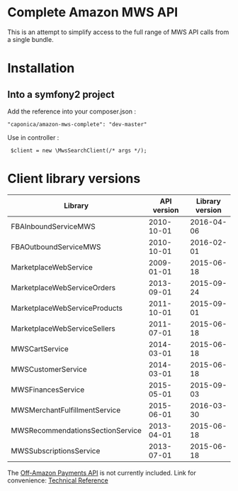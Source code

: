 Complete Amazon MWS API
=======================

This is an attempt to simplify access to the full range of MWS API calls from a single bundle.

Installation
============

Into a symfony2 project
-----------------------

Add the reference into your composer.json : 

    "caponica/amazon-mws-complete": "dev-master"

Use in controller :

     $client = new \MwsSearchClient(/* args */);

Client library versions
=======================

|Library                            |API version|Library version|
|-----------------------------------|-----------|---------------|
|FBAInboundServiceMWS               |2010-10-01 |2016-04-06     |
|FBAOutboundServiceMWS              |2010-10-01 |2016-02-01     |
|MarketplaceWebService              |2009-01-01 |2015-06-18     |
|MarketplaceWebServiceOrders        |2013-09-01 |2015-09-24     |
|MarketplaceWebServiceProducts      |2011-10-01 |2015-09-01     |
|MarketplaceWebServiceSellers       |2011-07-01 |2015-06-18     |
|MWSCartService                     |2014-03-01 |2015-06-18     |
|MWSCustomerService                 |2014-03-01 |2015-06-18     |
|MWSFinancesService                 |2015-05-01 |2015-09-03     |
|MWSMerchantFulfillmentService      |2015-06-01 |2016-03-30     |
|MWSRecommendationsSectionService   |2013-04-01 |2015-06-18     |
|MWSSubscriptionsService            |2013-07-01 |2015-06-18     |

The [Off-Amazon Payments API](https://developer.amazonservices.co.uk/doc/offamazonpayments/offamazonpayments/v20130101/php.html) is not currently included.
Link for convenience: [Technical Reference](https://payments.amazon.co.uk/developer/documentation)
